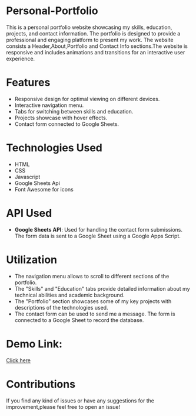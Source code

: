 # Personal-Portfolio
This is a personal portfolio website showcasing my skills, education, projects, and contact information. The portfolio is designed to provide a professional and engaging platform to present my work. The website consists a Header,About,Portfolio and Contact Info sections.The website is responsive and includes animations and transitions for an interactive user experience.

# Features
*  Responsive design for optimal viewing on different devices.
* Interactive navigation menu.
* Tabs for switching between skills and education.
* Projects showcase with hover effects.
* Contact form connected to Google Sheets.

# Technologies Used
* HTML 
* CSS
* Javascript
* Google Sheets Api
* Font Awesome for icons

# API Used
* __Google Sheets API__: Used for handling the contact form submissions. The form data is sent to a Google Sheet using a Google Apps Script.
  
# Utilization
* The navigation menu allows to scroll to different sections of the portfolio.
* The "Skills" and "Education" tabs provide detailed information about my technical abilities and academic background.
* The "Portfolio" section showcases some of my key projects with descriptions of the technologies used.
* The contact form can be used to send me a message. The form is connected to a Google Sheet to record the database.

# Demo Link:
[Click here](https://drive.google.com/file/d/19lufXBePXWYwq0GbFg11S96kEQp0UACl/view?usp=sharing)

# Contributions
If you find any kind of issues or have any suggestions for the improvement,please feel free to open an issue!

